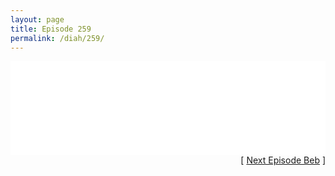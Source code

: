 ```yaml
---
layout: page
title: Episode 259
permalink: /diah/259/
---
```


<iframe allowfullscreen="true" frameborder="0" style="width:100%;" marginheight="0" marginwidth="0" mozallowfullscreen="true" scrolling="NO" src="//gdriveplayer.us/embed2.php?link=TGEUrLOyYcbd6Mt2ccbZ4Q6D2pDYAtBy3vZGx8INTgkfQPacY%252Bjs5MS4D7CUBTdS7pm9l6WgvCbdTk3yic4HsvPpbi1uMUVOVMqMVdXJF8cY5d9rF88bqW8LQ%252BV%252F6pqrPCouh3J%252FjNRrkzDOVajaNBnW7nFhmkDeTUp4HzH7Z%252F6nSP1LcjkVZEf2vmm5jcYyi29x%252BPUYS9pfNe3YR1MRnp&amp;no_adult=yes" webkitallowfullscreen="true"></iframe>

<div align="right">[ <a href="/diah/260/">Next Episode Beb</a> ]</div>

